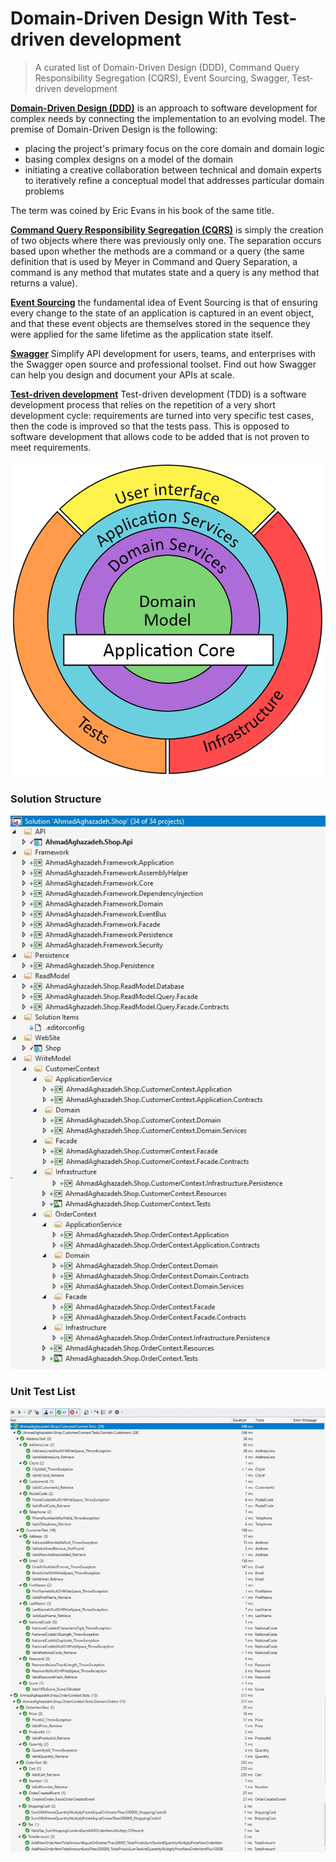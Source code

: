 # Domain-Driven Design With Test-driven development

> A curated list of Domain-Driven Design (DDD), Command Query Responsibility Segregation (CQRS), Event Sourcing, Swagger, Test-driven development

**[Domain-Driven Design (DDD)](https://en.m.wikipedia.org/wiki/Domain-driven_design)** is an approach to software development for complex needs by connecting the implementation to an evolving model. The premise of Domain-Driven Design is the following:

- placing the project's primary focus on the core domain and domain logic
- basing complex designs on a model of the domain
- initiating a creative collaboration between technical and domain experts to iteratively refine a conceptual model that addresses particular domain problems

The term was coined by Eric Evans in his book of the same title.

**[Command Query Responsibility Segregation (CQRS)](http://codebetter.com/gregyoung/2010/02/16/cqrs-task-based-uis-event-sourcing-agh/)** is simply the creation of two objects where there was previously only one. The separation occurs based upon whether the methods are a command or a query (the same definition that is used by Meyer in Command and Query Separation, a command is any method that mutates state and a query is any method that returns a value).

**[Event Sourcing](http://www.martinfowler.com/eaaDev/EventSourcing.html)** the fundamental idea of Event Sourcing is that of ensuring every change to the state of an application is captured in an event object, and that these event objects are themselves stored in the sequence they were applied for the same lifetime as the application state itself.

**[Swagger](https://swagger.io/)**
Simplify API development for users, teams, and enterprises with the Swagger open source and professional toolset. Find out how Swagger can help you design and document your APIs at scale.

**[Test-driven development](https://en.wikipedia.org/wiki/Test-driven_development)**
Test-driven development (TDD) is a software development process that relies on the repetition of a very short development cycle: requirements are turned into very specific test cases, then the code is improved so that the tests pass. This is opposed to software development that allows code to be added that is not proven to meet requirements.

<img src="resources/DomainDrivenDesign.png" alt="DomainDrivenDesign">

### Solution Structure

<img src="resources/Solution1.jpg" >

### Unit Test List

<img src="resources/Test1.jpg" >
